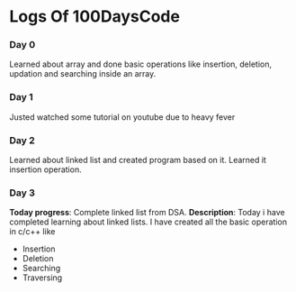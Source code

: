# Logs Of 100DaysCode

### Day 0
Learned about array and done basic operations like insertion, deletion, updation and searching inside an array.

### Day 1
Justed watched some tutorial on youtube due to heavy fever

### Day 2
Learned about linked list and created program based on it. Learned it insertion operation.

### Day 3
**Today progress**: Complete linked list from DSA.
**Description**: Today i have completed learning about linked lists. I have created all the basic operation in c/c++ like 
- Insertion
- Deletion
- Searching
- Traversing


